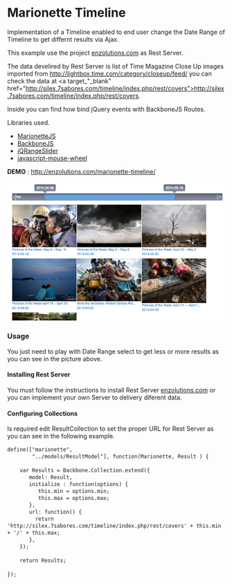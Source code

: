 Marionette Timeline
=======================

Implementation of a Timeline enabled to end user change the Date Range of Timeline to get differnt results via Ajax.

This example use the project <a target="_blank" href="http://enzolutions.com/projects/silex_rss_importer_image" taget="_blank" >enzolutions.com</a> as Rest Server.

The data develired by Rest Server is list of Time Magazine Close Up images imported from <a href="_blank" href="http://lightbox.time.com/category/closeup/feed/">http://lightbox.time.com/category/closeup/feed/</a> you can check the data at <a target_"_blank" href="http://silex.7sabores.com/timeline/index.php/rest/covers">http://silex.7sabores.com/timeline/index.php/rest/covers</a>.

Inside you can find how bind jQuery events with BackboneJS Routes.

Libraries used.

* <a target="_blank" href="http://marionettejs.com">MarionetteJS</a>
* <a target="_blank" href="http://backbonejs.org">BackboneJS</a>
* <a target="_blank" href="">jQRangeSlider</a>
* <a target="_blank" href="http://adomas.org/javascript-mouse-wheel/">javascript-mouse-wheel</a>


**DEMO** : <a target="_blank" href="http://enzolutions.com/marionette-timeline/">http://enzolutions.com/marionette-timeline/</a>

![Marionnete Timeline](https://raw.githubusercontent.com/enzolutions/marionette-timeline/master/images/marionettejs_date_range_filter.png "Marionnete Timeline")

### Usage

You just need to play with Date Range select to get less or more results as you can see in the picture above.

#### Installing Rest Server

You must follow the instructions to install Rest Server <a target="_blank" href="http://enzolutions.com/projects/silex_rss_importer_image" taget="_blank" >enzolutions.com</a> or you can implement your own Server to delivery diferent data.


#### Configuring Collections

Is required edit ResultCollection to set the proper URL for Rest Server as you can see in the following example.

````
define(["marionette",
        "../models/ResultModel"], function(Marionette, Result ) {

    var Results = Backbone.Collection.extend({
       model: Result,
       initialize : function(options) {
          this.min = options.min;
          this.max = options.max;
       },
       url: function() {
         return 'http://silex.7sabores.com/timeline/index.php/rest/covers' + this.min + '/' + this.max;
       },
    });

    return Results;

});

````
